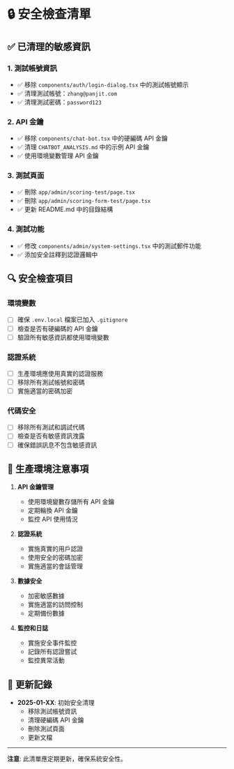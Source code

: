 # 🔒 安全檢查清單

## ✅ 已清理的敏感資訊

### 1. 測試帳號資訊
- ✅ 移除 `components/auth/login-dialog.tsx` 中的測試帳號顯示
- ✅ 清理測試帳號：`zhang@panjit.com`
- ✅ 清理測試密碼：`password123`

### 2. API 金鑰
- ✅ 移除 `components/chat-bot.tsx` 中的硬編碼 API 金鑰
- ✅ 清理 `CHATBOT_ANALYSIS.md` 中的示例 API 金鑰
- ✅ 使用環境變數管理 API 金鑰

### 3. 測試頁面
- ✅ 刪除 `app/admin/scoring-test/page.tsx`
- ✅ 刪除 `app/admin/scoring-form-test/page.tsx`
- ✅ 更新 README.md 中的目錄結構

### 4. 測試功能
- ✅ 修改 `components/admin/system-settings.tsx` 中的測試郵件功能
- ✅ 添加安全註釋到認證邏輯中

## 🔍 安全檢查項目

### 環境變數
- [ ] 確保 `.env.local` 檔案已加入 `.gitignore`
- [ ] 檢查是否有硬編碼的 API 金鑰
- [ ] 驗證所有敏感資訊都使用環境變數

### 認證系統
- [ ] 生產環境應使用真實的認證服務
- [ ] 移除所有測試帳號和密碼
- [ ] 實施適當的密碼加密

### 代碼安全
- [ ] 移除所有測試和調試代碼
- [ ] 檢查是否有敏感資訊洩露
- [ ] 確保錯誤訊息不包含敏感資訊

## 🚨 生產環境注意事項

1. **API 金鑰管理**
   - 使用環境變數存儲所有 API 金鑰
   - 定期輪換 API 金鑰
   - 監控 API 使用情況

2. **認證系統**
   - 實施真實的用戶認證
   - 使用安全的密碼加密
   - 實施適當的會話管理

3. **數據安全**
   - 加密敏感數據
   - 實施適當的訪問控制
   - 定期備份數據

4. **監控和日誌**
   - 實施安全事件監控
   - 記錄所有認證嘗試
   - 監控異常活動

## 📝 更新記錄

- **2025-01-XX**: 初始安全清理
  - 移除測試帳號資訊
  - 清理硬編碼 API 金鑰
  - 刪除測試頁面
  - 更新文檔

---

**注意**: 此清單應定期更新，確保系統安全性。 